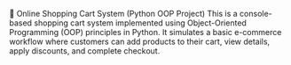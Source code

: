 🛒 Online Shopping Cart System (Python OOP Project)
This is a console-based shopping cart system implemented using Object-Oriented Programming (OOP) principles in Python. It simulates a basic e-commerce workflow where customers can add products to their cart, view details, apply discounts, and complete checkout.
